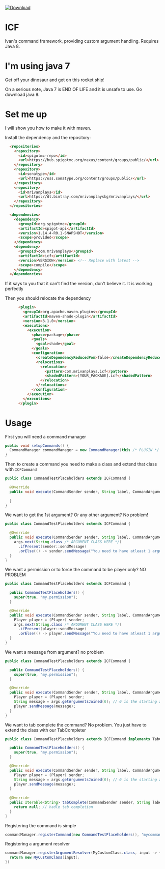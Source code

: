 [ ![Download](https://api.bintray.com/packages/mrivanplaysbg/mrivanplays/ICF/images/download.svg) ](https://bintray.com/mrivanplaysbg/mrivanplays/ICF/_latestVersion)
# ICF 
Ivan's command framework, providing custom argument handling. 
Requires Java 8.

# I'm using java 7
Get off your dinosaur and get on this rocket ship!

On a serious note, Java 7 is END OF LIFE and it is unsafe to use. Go download java 8.

# Set me up
I will show you how to make it with maven.

Install the dependency and the repository:
```html
  <repositories>
    <repository>
      <id>spigotmc-repo</id>
      <url>https://hub.spigotmc.org/nexus/content/groups/public/</url>
    </repository>
    <repository>
      <id>sonatype</id>
      <url>https://oss.sonatype.org/content/groups/public/</url>
    </repository>
    <repository>
      <id>mrivanplays</id>
      <url>https://dl.bintray.com/mrivanplaysbg/mrivanplays/</url>
    </repository>
  </repositories>

  <dependencies>
    <dependency>
      <groupId>org.spigotmc</groupId>
      <artifactId>spigot-api</artifactId>
      <version>1.14.4-R0.1-SNAPSHOT</version>
      <scope>provided</scope>
    </dependency>
    <dependency>
      <groupId>com.mrivanplays</groupId>
      <artifactId>icf</artifactId>
      <version>VERSION</version> <!-- Replace with latest -->
      <scope>compile</scope>
    </dependency>
  </dependencies>
```
If it says to you that it can't find the version, don't believe it. It is working perfectly

Then you should relocate the dependency
```html
      <plugin>
        <groupId>org.apache.maven.plugins</groupId>
        <artifactId>maven-shade-plugin</artifactId>
        <version>3.1.0</version>
        <executions>
          <execution>
            <phase>package</phase>
            <goals>
              <goal>shade</goal>
            </goals>
            <configuration>
              <createDependencyReducedPom>false</createDependencyReducedPom>
              <relocations>
                <relocation>
                  <pattern>com.mrivanplays.icf</pattern>
                  <shadedPattern>[YOUR_PACKAGE].icf</shadedPattern>
                </relocation>
              </relocations>
            </configuration>
          </execution>
        </executions>
      </plugin>
```

# Usage
First you will need a command manager
```java
public void setupCommands() {
  CommandManager commandManager = new CommandManager(this /* PLUGIN */ );
}
```

Then to create a command you need to make a class and extend that class with `ICFCommand`
```java
public class CommandTestPlaceholders extends ICFCommand {

  @Override
  public void execute(CommandSender sender, String label, CommandArguments args) {
    
  }
}
```

We want to get the 1st argument? Or any other argument? No problem!
```java
public class CommandTestPlaceholders extends ICFCommand {

  @Override
  public void execute(CommandSender sender, String label, CommandArguments args) {
    args.next(String.class /* ARGUMENT CLASS HERE */)
      .ifPresent(sender::sendMessage)
      .orElse(() -> sender.sendMessage("You need to have atleast 1 argument!"));
  }
}
```

We want a permission or to force the command to be player only? NO PROBLEM
```java
public class CommandTestPlaceholders extends ICFCommand {

  public CommandTestPlaceholders() {
    super(true, "my.permission");
  }

  @Override
  public void execute(CommandSender sender, String label, CommandArguments args) {
    Player player = (Player) sender;
    args.next(String.class /* ARGUMENT CLASS HERE */)
      .ifPresent(player::sendMessage)
      .orElse(() -> player.sendMessage("You need to have atleast 1 argument!"));
  }
}
```

We want a message from argument? no problem
```java
public class CommandTestPlaceholders extends ICFCommand {

  public CommandTestPlaceholders() {
    super(true, "my.permission");
  }

  @Override
  public void execute(CommandSender sender, String label, CommandArguments args) {
    Player player = (Player) sender;
    String message = args.getArgumentsJoined(0); // 0 is the starting argument
    player.sendMessage(message);
  }
}
```

We want to tab complete the command? No problem. You just have to extend the class with our TabCompleter
```java
public class CommandTestPlaceholders extends ICFCommand implements TabCompleter {

  public CommandTestPlaceholders() {
    super(true, "my.permission");
  }

  @Override
  public void execute(CommandSender sender, String label, CommandArguments args) {
    Player player = (Player) sender;
    String message = args.getArgumentsJoined(0); // 0 is the starting argument
    player.sendMessage(message);
  }
  
  @Override
  public Iterable<String> tabComplete(CommandSender sender, String label, CommandArguments args) {
    return null; // hadle tab completion
  }
}
```

Registering the command is simple
```java
commandManager.registerCommand(new CommandTestPlaceholders(), "mycommandname1", "mycommandname2");
```

Registering a argument resolver
```java
commandManager.registerArgumentResolver(MyCustomClass.class, input -> {
  return new MyCustomClass(input);
})
```